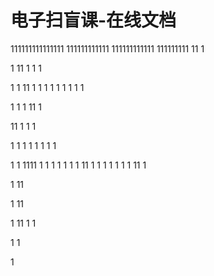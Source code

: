 # 电子扫盲课-在线文档
111111111111111
111111111111
111111111111
111111111
11
1

1
11
1
1
1

1
1
11
1
1
1
1
1
1
1
1
1

1
1
1
11
1

11
1
1
1

1
1
1
1
1
1
1
1

1
1
1111
1
1
1
1
1
1
1
11
1
1
1
1
1
1
1
11
1

1
11

1
11

1
11
1
1

1
1

1